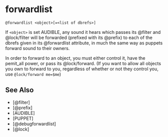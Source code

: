 # forwardlist
`@forwardlist <object>[=<list of dbrefs>]`

If `<object>` is set AUDIBLE, any sound it hears which passes its @filter and @lock/filter will be forwarded (prefixed with its @prefix) to each of the dbrefs given in its @forwardlist attribute, in much the same way as puppets forward sound to their owners.

In order to forward to an object, you must either control it, have the pemit_all power, or pass its @lock/forward. (If you want to allow all objects you own to forward to you, regardless of whether or not they control you, use `@lock/forward me=$me`)


## See Also
- [@filter]
- [@prefix]
- [AUDIBLE]
- [PUPPET]
- [@debugforwardlist]
- [@lock]

